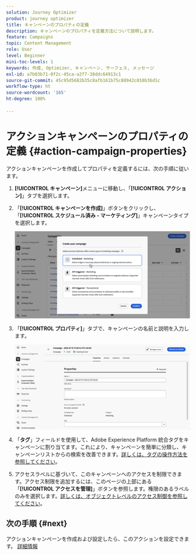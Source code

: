 ```yaml
---
solution: Journey Optimizer
product: journey optimizer
title: キャンペーンのプロパティの定義
description: キャンペーンのプロパティを定義方法について説明します。
feature: Campaigns
topic: Content Management
role: User
level: Beginner
mini-toc-levels: 1
keywords: 作成, Optimizer, キャンペーン, サーフェス, メッセージ
exl-id: a7b03b71-0f2c-45ca-a2f7-38ddc64913c1
source-git-commit: 45c95d5682b35c8afb161b75c88942c010b36d1c
workflow-type: ht
source-wordcount: '165'
ht-degree: 100%

---
```


# アクションキャンペーンのプロパティの定義 {#action-campaign-properties}

アクションキャンペーンを作成してプロパティを定義するには、次の手順に従います。

1. **[!UICONTROL キャンペーン]**&#x200B;メニューに移動し、「**[!UICONTROL アクション]**」タブを選択します。

1. 「**[!UICONTROL キャンペーンを作成]**」ボタンをクリックし、「**[!UICONTROL スケジュール済み - マーケティング]**」キャンペーンタイプを選択します。

   ![](assets/create-campaign-modal.png)

1. 「**[!UICONTROL プロパティ]**」タブで、キャンペーンの名前と説明を入力します。

   ![](assets/create-campaign-properties.png)

1. 「**タグ**」フィールドを使用して、Adobe Experience Platform 統合タグをキャンペーンに割り当てます。これにより、キャンペーンを簡単に分類し、キャンペーンリストからの検索を改善できます。[詳しくは、タグの操作方法を参照してください](../start/search-filter-categorize.md#tags)。

1. アクセスラベルに基づいて、このキャンペーンへのアクセスを制限できます。アクセス制限を追加するには、このページの上部にある「**[!UICONTROL アクセスを管理]**」ボタンを参照します。権限のあるラベルのみを選択します。[詳しくは、オブジェクトレベルのアクセス制御を参照してください](../administration/object-based-access.md)。

## 次の手順 {#next}

アクションキャンペーンを作成および設定したら、このアクションを設定できます。 [詳細情報](campaign-action.md)
